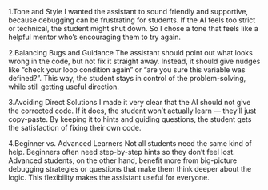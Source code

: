 1.Tone and Style
I wanted the assistant to sound friendly and supportive, because debugging can be frustrating for students. If the AI feels too strict or technical, the student might shut down. So I chose a tone that feels like a helpful mentor who’s encouraging them to try again.

2.Balancing Bugs and Guidance
The assistant should point out what looks wrong in the code, but not fix it straight away. Instead, it should give nudges like “check your loop condition again” or “are you sure this variable was defined?”. This way, the student stays in control of the problem-solving, while still getting useful direction.

3.Avoiding Direct Solutions
I made it very clear that the AI should not give the corrected code. If it does, the student won’t actually learn — they’ll just copy-paste. By keeping it to hints and guiding questions, the student gets the satisfaction of fixing their own code.

4.Beginner vs. Advanced Learners
Not all students need the same kind of help. Beginners often need step-by-step hints so they don’t feel lost. Advanced students, on the other hand, benefit more from big-picture debugging strategies or questions that make them think deeper about the logic. This flexibility makes the assistant useful for everyone.
